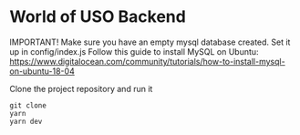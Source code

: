 # World of USO Backend

IMPORTANT!
Make sure you have an empty mysql database created. Set it up in config/index.js
Follow this guide to install MySQL on Ubuntu:
https://www.digitalocean.com/community/tutorials/how-to-install-mysql-on-ubuntu-18-04

Clone the project repository and run it
```
git clone
yarn
yarn dev
```